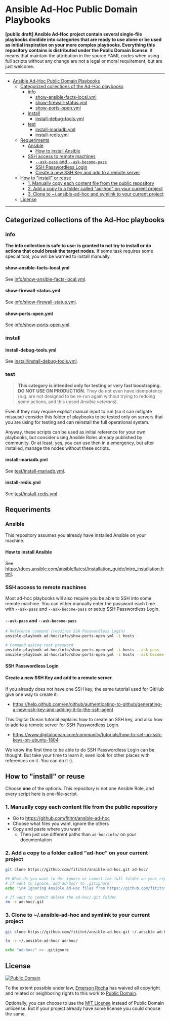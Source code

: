# Ansible Ad-Hoc Public Domain Playbooks
**[public draft] Ansible Ad-Hoc project contain several single-file playbooks
dividide into categories that are ready to use alone or be used as initial
inspiration on your more complex playbooks. Everything this repository contains
is distributed under the Public Domain license**: it means that maintain the
attribution in the source YAML codes when using full scripts without any change
are not a legal or moral requirement, but are just welcome.

---
<!-- TOC -->

- [Ansible Ad-Hoc Public Domain Playbooks](#ansible-ad-hoc-public-domain-playbooks)
    - [Categorized collections of the Ad-Hoc playbooks](#categorized-collections-of-the-ad-hoc-playbooks)
        - [info](#info)
            - [show-ansible-facts-local.yml](#show-ansible-facts-localyml)
            - [show-firewall-status.yml](#show-firewall-statusyml)
            - [show-ports-open.yml](#show-ports-openyml)
        - [install](#install)
            - [install-debug-tools.yml](#install-debug-toolsyml)
        - [test](#test)
            - [install-mariadb.yml](#install-mariadbyml)
            - [install-redis.yml](#install-redisyml)
    - [Requeriments](#requeriments)
        - [Ansible](#ansible)
            - [How to install Ansible](#how-to-install-ansible)
        - [SSH access to remote machines](#ssh-access-to-remote-machines)
            - [`--ask-pass` and `--ask-become-pass`](#--ask-pass-and---ask-become-pass)
            - [SSH Passwordless Login](#ssh-passwordless-login)
            - [Create a new SSH Key and add to a remote server](#create-a-new-ssh-key-and-add-to-a-remote-server)
    - [How to "install" or reuse](#how-to-install-or-reuse)
        - [1. Manually copy each content file from the public repository](#1-manually-copy-each-content-file-from-the-public-repository)
        - [2. Add a copy to a folder called "ad-hoc" on your current project](#2-add-a-copy-to-a-folder-called-ad-hoc-on-your-current-project)
        - [3. Clone to ~/.ansible-ad-hoc and symlink to your current project](#3-clone-to-ansible-ad-hoc-and-symlink-to-your-current-project)
    - [License](#license)

<!-- /TOC -->
---

<!--

- The scripts assume are stored on a folder `ad-hoc/info/`
- The scripts assume your inventory file is `hosts` on current directory

-->

## Categorized collections of the Ad-Hoc playbooks

<!--

 ### backup
> This collection is a draft. Not ready for use.
-->

### info

**The info collection is safe to use: is granted to not try to install or do
actions that could break the target nodes.** If some task requires some special
tool, you will be warned to install manually.

#### show-ansible-facts-local.yml
See [info/show-ansible-facts-local.yml](info/show-ansible-facts-local.yml).

#### show-firewall-status.yml
See [info/show-firewall-status.yml](info/show-firewall-status.yml).

#### show-ports-open.yml

See [info/show-ports-open.yml](info/show-ports-open.yml).

### install
#### install-debug-tools.yml

See [install/install-debug-tools.yml](install/install-debug-tools.yml).

### test
> **This category is intended only for testing or very fast boostraping. DO NOT
USE ON PRODUCTION.** They do not even have idempotency (e.g. are not designed
to be re-run again without trying to redoing some actions, and this upsed
_Ansible veterans_).

Even if they may require explicit manual input to run (so it can mitigate
missuse) consider this folder of playbooks to be tested only on servers that
you are using for testing and can reinstall the full operational system.

Anyway, these scripts can be used as initial reference for your own playbooks,
but consider using Ansible Roles already published by community. Or at least,
yes, you can use then in a emergency, but after installed, manage the nodes
without these scripts.

#### install-mariadb.yml
See [test/install-mariadb.yml](test/install-mariadb.yml).

#### install-redis.yml
See [test/install-redis.yml](test/install-redis.yml).

## Requeriments

### Ansible

This repository assumes you already have installed Ansible on your machine.

#### How to install Ansible

See <https://docs.ansible.com/ansible/latest/installation_guide/intro_installation.html>.

### SSH access to remote machines
Most ad-hoc playbooks will also require you be able to SSH into some remote
machine. You can either manually enter the password each time with `--ask-pass`
and `--ask-become-pass` or setup SSH Passwordless Login.

#### `--ask-pass` and `--ask-become-pass`

```bash
# Reference command (requires SSH Passwordless Login)
ansible-playbook ad-hoc/info/show-ports-open.yml -i hosts

# Command asking root password
ansible-playbook ad-hoc/info/show-ports-open.yml -i hosts --ask-pass
ansible-playbook ad-hoc/info/show-ports-open.yml -i hosts --ask-become-pass

```

#### SSH Passwordless Login

#### Create a new SSH Key and add to a remote server
If you already does not have one SSH key, the same tutorial used for GitHub
give one way to create it:

- <https://help.github.com/en/github/authenticating-to-github/generating-a-new-ssh-key-and-adding-it-to-the-ssh-agent>

This Digital Ocean tutorial explains how to create an SSH key, and also how to
add to a remote server for SSH Passwordless Login.

- <https://www.digitalocean.com/community/tutorials/how-to-set-up-ssh-keys-on-ubuntu-1804>

We know the first time to be able to do SSH Passwordless Login can be thought.
But take your time to learn it, even look for other places with references on
it. You can do it :).

## How to "install" or reuse

Choose **one** of the options. This repository is not one Ansible Role, and
every script here is one-file-script.

### 1. Manually copy each content file from the public repository

- Go to <https://github.com/fititnt/ansible-ad-hoc>
- Choose what files you want, ignore the others
- Copy and paste where you want
  - Then just use different paths than `ad-hoc/info/` on your documentation

### 2. Add a copy to a folder called "ad-hoc" on your current project

```bash
git clone https://github.com/fititnt/ansible-ad-hoc.git ad-hoc/

## What do you want to do: ignore or commit the full folder on your repository?
# If want to ignore, add ad-hoc/ to .gitignore
echo "\n# Ignoring Ansible Ad-Hoc files from https://github.com/fititnt/ansible-ad-hoc \nad-hoc/" >> .gitignore

# If want to commit delete the ad-hoc/.git folder
rm -r ad-hoc/.git

```

### 3. Clone to ~/.ansible-ad-hoc and symlink to your current project

```bash
git clone https://github.com/fititnt/ansible-ad-hoc.git ~/.ansible-ad-hoc/

ln -s ~/.ansible-ad-hoc/ ad-hoc/

echo "ad-hoc/" >> .gitignore
```

## License

[![Public Domain](https://i.creativecommons.org/p/zero/1.0/88x31.png)](UNLICENSE)

To the extent possible under law, [Emerson Rocha](https://github.com/fititnt)
has waived all copyright and related or neighboring rights to this work to
[Public Domain](UNLICENSE).

Optionally, you can choose to use the [MIT License](https://opensource.org/licenses/MIT)
instead of Public Domain unlicense. But if your project already have some
license you could choose the same.
